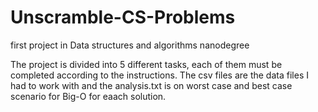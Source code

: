 # Unscramble-CS-Problems
first project in Data structures and algorithms nanodegree

The project is divided into 5 different tasks, each of them must be completed according to the instructions. The csv files are the data files I had to work with and the 
analysis.txt is on worst case and best case scenario for Big-O for eaach solution.
